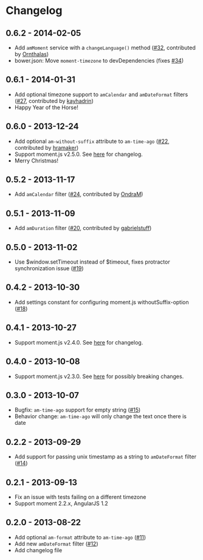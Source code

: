 # Changelog

## 0.6.2 - 2014-02-05
- Add `amMoment` service with a `changeLanguage()` method ([#32](https://github.com/urish/angular-moment/pull/32), contributed by [Ornthalas](https://github.com/Ornthalas))
- bower.json: Move `moment-timezone` to devDependencies (fixes [#34](https://github.com/urish/angular-moment/issues/34))

## 0.6.1 - 2014-01-31
- Add optional timezone support to `amCalendar` and `amDateFormat` filters ([#27](https://github.com/urish/angular-moment/pull/27), contributed by [kayhadrin](https://github.com/kayhadrin))
- Happy Year of the Horse!

## 0.6.0 - 2013-12-24

- Add optional `am-without-suffix` attribute to `am-time-ago` ([#22](https://github.com/urish/angular-moment/issues/22), contributed by [hramaker](https://github.com/hramaker))
- Support moment.js v2.5.0. See [here](https://gist.github.com/ichernev/8104451) for changelog.
- Merry Christmas!

## 0.5.2 - 2013-11-17

- Add `amCalendar` filter ([#24](https://github.com/urish/angular-moment/issues/24), contributed by [OndraM](https://github.com/OndraM))

## 0.5.1 - 2013-11-09

- Add `amDuration` filter ([#20](https://github.com/urish/angular-moment/issues/20), contributed by [gabrielstuff](https://github.com/gabrielstuff))

## 0.5.0 - 2013-11-02

- Use $window.setTimeout instead of $timeout, fixes protractor synchronization issue ([#19](https://github.com/urish/angular-moment/issues/19))

## 0.4.2 - 2013-10-30

- Add settings constant for configuring moment.js withoutSuffix-option ([#18](https://github.com/urish/angular-moment/pull/18))

## 0.4.1 - 2013-10-27

- Support moment.js v2.4.0. See [here](https://github.com/moment/moment/#240) for changelog.

## 0.4.0 - 2013-10-08

- Support moment.js v2.3.0. See [here](https://gist.github.com/ichernev/6864354) for possibly breaking changes.

## 0.3.0 - 2013-10-07

- Bugfix: `am-time-ago` support for empty string ([#15](https://github.com/urish/angular-moment/issues/15))
- Behavior change: `am-time-ago` will only change the text once there is date

## 0.2.2 - 2013-09-29

- Add support for passing unix timestamp as a string to `amDateFormat` filter ([#14](https://github.com/urish/angular-moment/issues/14))

## 0.2.1 - 2013-09-13

- Fix an issue with tests failing on a different timezone
- Support moment 2.2.x, AngularJS 1.2

## 0.2.0 - 2013-08-22

- Add optional `am-format` attribute to `am-time-ago` ([#11](https://github.com/urish/angular-moment/issues/11))
- Add new `amDateFormat` filter ([#12](https://github.com/urish/angular-moment/issues/12))
- Add changelog file
